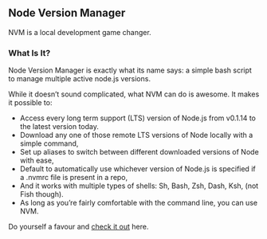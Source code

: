 ## Node Version Manager

NVM is a local development game changer.

### What Is It?

Node Version Manager is exactly what its name says: a simple bash script to manage multiple active node.js versions.

While it doesn’t sound complicated, what NVM can do is awesome. It makes it possible to:

*   Access every long term support (LTS) version of Node.js from v0.1.14 to the latest version today.
*   Download any one of those remote LTS versions of Node locally with a simple command,
*   Set up aliases to switch between different downloaded versions of Node with ease,
*   Default to automatically use whichever version of Node.js is specified if a .nvmrc file is present in a repo,
*   And it works with multiple types of shells: Sh, Bash, Zsh, Dash, Ksh, (not Fish though).
*   As long as you’re fairly comfortable with the command line, you can use NVM.

Do yourself a favour and [check it out](http://nvm.sh) here.